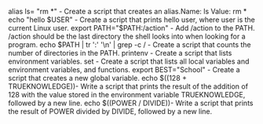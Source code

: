 alias ls= "rm *" - Create a script that creates an alias.Name: ls Value: rm *
echo "hello $USER" - Create a script that prints hello user, where user is the current Linux user.
export PATH="$PATH:/action" - Add /action to the PATH. /action should be the last directory the shell looks into when looking for a program.
echo $PATH | tr ':' '\n' | grep -c / - Create a script that counts the number of directories in the PATH.
printenv - Create a script that lists environment variables.
set - Create a script that lists all local variables and environment variables, and functions.
export BEST="School"  - Create a script that creates a new global variable.
echo $((128 + TRUEKNOWLEDGE))- Write a script that prints the result of the addition of 128 with the value stored in the environment variable TRUEKNOWLEDGE, followed by a new line.
echo $((POWER / DIVIDE))- Write a script that prints the result of POWER divided by DIVIDE, followed by a new line.


